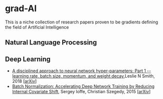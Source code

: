 # grad-AI
This is a niche collection of research papers proven to be gradients defining the field of Artificial Intelligence


## Natural Language Processing

## Deep Learning
* [A disciplined approach to neural network hyper-parameters: Part 1 -- learning rate, batch size, momentum, and weight decay](summary/one_cycle_learning.md),Leslie N Smith, 2018 [[arXiv](https://arxiv.org/abs/1803.09820)]
* [Batch Normalization: Accelerating Deep Network Training by Reducing Internal Covariate Shift](summary/batch_normalization), Sergey Ioffe, Christian Szegedy, 2015 [[arXiv](https://arxiv.org/pdf/1502.03167.pdf)]
